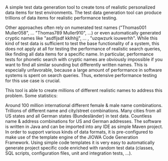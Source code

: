 A simple test data generation tool to create tons of realistic personalized data items for test environments.
The test data generation tool can produce trillions of data items for realistic performance testing.

Other approaches often rely on numerated test names ("Thomas001 Muller058", ... "Thomas789 Muller910", ...) or even automatically generated cryptic names like "asdfljsdf kklhhjj", ... , "uzqwzurk iouwerhh". While this kind of test data is sufficient to test the base functionality of a system, this does not apply at all for testing the performance of realistic search queries, like finding all data items for a specific name. In particular, performance tests for phonetic search with cryptic names are obviously impossible if you want to find all similar sounding but differently written names. This is especially unfavorable, because a large amount of performance in software systems is spent on search queries. Thus, extensive performance testing for this use case is crucial.

This tool is able to create millions of different realistic names to address this problem.
Some statistics:

Around 100 million international different female & male name combinations.
Trillions of different name and city/street combinations.
Many cities from all US states and all German states (Bundesländer) in test data.
Countless name & address combinations for US and German addresses.
The software is written in Java and can be imported into any IDE as simple Maven project. In order to support various kinds of data formats, it is pre-configured to make use of the template engine of the JIOWA Code Generation Framework. Using simple code templates it is very easy to automatically generate project specific code enriched with random test data (classes, SQL scripts, configuration files, unit and integration tests, ...). 
